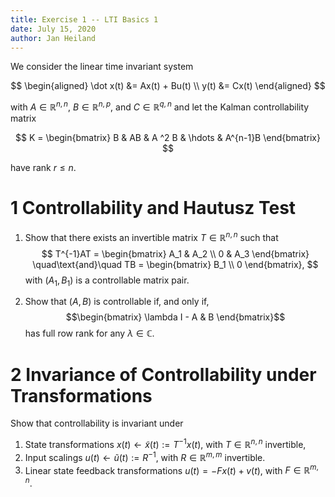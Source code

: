 ```yaml
---
title: Exercise 1 -- LTI Basics 1
date: July 15, 2020
author: Jan Heiland
---
```


We consider the linear time invariant system

$$
\begin{aligned}
\dot x(t) &= Ax(t) + Bu(t) \\
y(t) &= Cx(t)
\end{aligned}
$$

with $A\in \mathbb R^{n,n}$, $B\in \mathbb R^{n,p}$, and $C\in \mathbb R^{q,n}$
and let the Kalman controllability matrix

$$
K = \begin{bmatrix} B & AB & A ^2 B & \hdots & A^{n-1}B \end{bmatrix}
$$

have rank $r\leq n$.

# 1 Controllability and Hautusz Test 

1. Show that there exists an invertible matrix $T\in \mathbb R^{n,n}$ such that
$$ T^{-1}AT = \begin{bmatrix} A_1 & A_2 \\ 0 & A_3 \end{bmatrix}
\quad\text{and}\quad TB = \begin{bmatrix} B_1 \\ 0 \end{bmatrix}, $$
with $(A_1, B_1)$ is a controllable matrix pair.

2. Show that $(A,B)$ is controllable if, and only if, 
$$\begin{bmatrix} \lambda I - A & B \end{bmatrix}$$
has full row rank for any $\lambda \in \mathbb C$.


# 2 Invariance of Controllability under Transformations

Show that controllability is invariant under

1. State transformations $x(t)\leftarrow \tilde x(t) := T^{-1}x(t)$, with
   $T\in\mathbb R^{n,n}$ invertible,
2. Input scalings $u(t)\leftarrow \tilde u(t) := R^{-1}$, with $R\in\mathbb
   R^{m,m}$ invertible.
3. Linear state feedback transformations $u(t) = -Fx(t) +v(t)$, with
   $F\in\mathbb R^{m,n}$.

